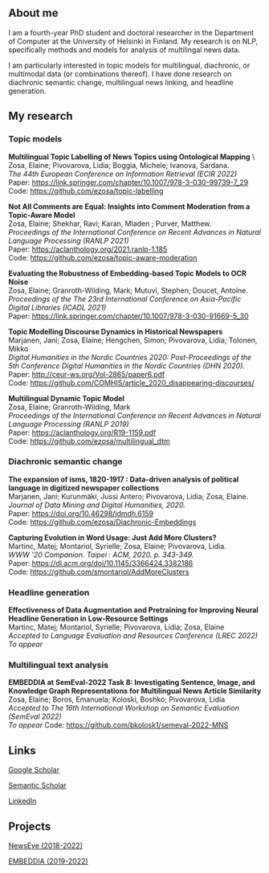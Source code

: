 ## About me

I am a fourth-year PhD student and doctoral researcher in the Department of Computer at the University of Helsinki in Finland. My research is on NLP, specifically methods and models for analysis of multilingal news data. 

I am particularly interested in topic models for multilingual, diachronic, or multimodal data (or combinations thereof). I have done research on diachronic semantic change, multilingual news linking, and headline generation.

## My research

### Topic models

**Multilingual Topic Labelling of News Topics using Ontological Mapping** \ 
Zosa, Elaine; Pivovarova, Lidia; Boggia, Michele; Ivanova, Sardana.\
*The 44th European Conference on Information Retrieval (ECIR 2022)*\
Paper: <https://link.springer.com/chapter/10.1007/978-3-030-99739-7_29>\
Code: <https://github.com/ezosa/topic-labelling>


**Not All Comments are Equal: Insights into Comment Moderation from a Topic-Aware Model** \
Zosa, Elaine; Shekhar, Ravi; Karan, Mladen ; Purver, Matthew.\
*Proceedings of the International Conference on Recent Advances in Natural Language Processing (RANLP 2021)*\
Paper: <https://aclanthology.org/2021.ranlp-1.185>\
Code: <https://github.com/ezosa/topic-aware-moderation>

**Evaluating the Robustness of Embedding-based Topic Models to OCR Noise** \
Zosa, Elaine; Granroth-Wilding, Mark; Mutuvi, Stephen; Doucet, Antoine.\
*Proceedings of the The 23rd International Conference on Asia-Pacific Digital Libraries (ICADL 2021)*\
Paper: <https://link.springer.com/chapter/10.1007/978-3-030-91669-5_30>


**Topic Modelling Discourse Dynamics in Historical Newspapers** \
Marjanen, Jani; Zosa, Elaine; Hengchen, Simon; Pivovarova, Lidia; Tolonen, Mikko\
*Digital Humanities in the Nordic Countries 2020: Post-Proceedings of the 5th Conference Digital Humanities in the Nordic Countries (DHN 2020).* \
Paper: <http://ceur-ws.org/Vol-2865/paper6.pdf>\
Code: <https://github.com/COMHIS/article_2020_disappearing-discourses/>


**Multilingual Dynamic Topic Model** \
Zosa, Elaine; Granroth-Wilding, Mark\
*Proceedings of the International Conference on Recent Advances in Natural Language Processing (RANLP 2019)*\
Paper: <https://aclanthology.org/R19-1159.pdf>\
Code: <https://github.com/ezosa/multilingual_dtm>

### Diachronic semantic change

**The expansion of isms, 1820-1917 : Data-driven analysis of political language in digitized newspaper collections** \
Marjanen, Jani; Kurunmäki, Jussi Antero; Pivovarova, Lidia; Zosa, Elaine.\
*Journal of Data Mining and Digital Humanities, 2020.*\
Paper: <https://doi.org/10.46298/jdmdh.6159>\
Code: <https://github.com/ezosa/Diachronic-Embeddings>

**Capturing Evolution in Word Usage: Just Add More Clusters?**\
Martinc, Matej; Montariol, Syrielle; Zosa, Elaine; Pivovarova, Lidia.\
*WWW ’20 Companion. Taipei : ACM, 2020. p. 343-349.*\
Paper: <https://dl.acm.org/doi/10.1145/3366424.3382186>\
Code: <https://github.com/smontariol/AddMoreClusters>

### Headline generation

**Effectiveness of Data Augmentation and Pretraining for Improving Neural Headline Generation in Low-Resource Settings** \
Martinc, Matej; Montariol, Syrielle; Pivovarova, Lidia; Zosa, Elaine\
*Accepted to Language Evaluation and Resources Conference (LREC 2022)*\
_To appear_

### Multilingual text analysis

**EMBEDDIA at SemEval-2022 Task 8: Investigating Sentence, Image, and Knowledge Graph Representations for Multilingual News Article Similarity** \
Zosa, Elaine; Boros, Emanuela; Koloski, Boshko; Pivovarova, Lidia\
*Accepted to The 16th International Workshop on Semantic Evaluation (SemEval 2022)*\
_To appear_
Code: <https://github.com/bkolosk1/semeval-2022-MNS>


## Links

[Google Scholar](https://scholar.google.com/citations?user=WmG3doYAAAAJ&hl=en&authuser=1)

[Semantic Scholar](https://www.semanticscholar.org/author/83939452)

[LinkedIn](https://www.linkedin.com/in/elaine-zosa-30a3b48/)

## Projects

[NewsEye (2018-2022)](https://www.newseye.eu/)

[EMBEDDIA (2019-2022)](http://www.embeddia.eu)
